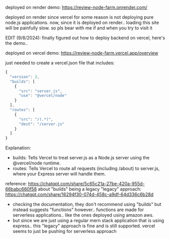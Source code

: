 deployed on render demo: https://review-node-farm.onrender.com/

deployed on render since vercel for some reason is not deploying pure node.js applications. 
now, since it is deployed on render.. loading this site will be painfully slow. so pls bear with me if and when you try to visit it

EDIT (9/8/2024):
finally figured out how to deploy backend on vercel, here's the demo..

deployed on vercel demo: https://review-node-farm.vercel.app/overview


just needed to create a vercel.json file that includes:

```javascript
{
  "version": 2,
  "builds": [
    {
      "src": "server.js",
      "use": "@vercel/node"
    }
  ],
  "routes": [
    {
      "src": "/(.*)",
      "dest": "/server.js"
    }
  ]
}
```
Explanation:
- builds: Tells Vercel to treat server.js as a Node.js server using the @vercel/node runtime.
- routes: Tells Vercel to route all requests (including /about) to server.js, where your Express server will handle them.

reference: https://chatgpt.com/share/5c65c21a-27be-420a-955d-66babc660f58
about "builds" being a legacy "legacy" approach: https://chatgpt.com/share/16294f30-074d-458c-a9df-64d336c6b28d
- checking the documentation, they don't recommend using "builds" but instead suggests "functions" however.. functions are made for serverless applications.. like the ones deployed using amazon aws.
- but since we are just using a regular mern stack application that is using express.. this "legacy" approach is fine and is still supported. vercel seems to just be pushing for serverless approach
